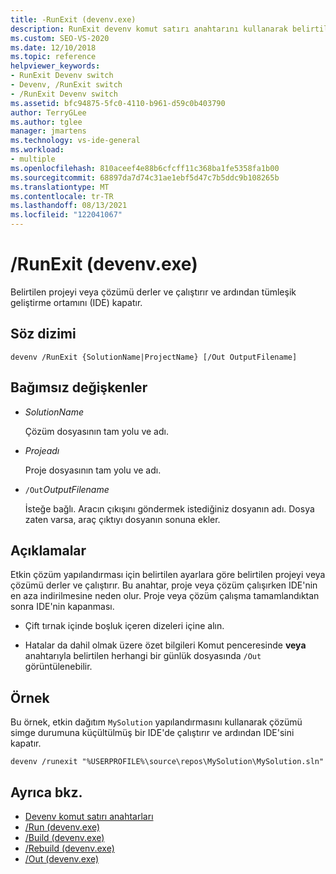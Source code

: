 ```yaml
---
title: -RunExit (devenv.exe)
description: RunExit devenv komut satırı anahtarını kullanarak belirtilen projeyi veya çözümü derlemeyi ve çalıştırmayı ve ardından IDE'sini kapatmayı öğrenin.
ms.custom: SEO-VS-2020
ms.date: 12/10/2018
ms.topic: reference
helpviewer_keywords:
- RunExit Devenv switch
- Devenv, /RunExit switch
- /RunExit Devenv switch
ms.assetid: bfc94875-5fc0-4110-b961-d59c0b403790
author: TerryGLee
ms.author: tglee
manager: jmartens
ms.technology: vs-ide-general
ms.workload:
- multiple
ms.openlocfilehash: 810aceef4e88b6cfcff11c368ba1fe5358fa1b00
ms.sourcegitcommit: 68897da7d74c31ae1ebf5d47c7b5ddc9b108265b
ms.translationtype: MT
ms.contentlocale: tr-TR
ms.lasthandoff: 08/13/2021
ms.locfileid: "122041067"
---
```

# <a name="runexit-devenvexe"></a>/RunExit (devenv.exe)

Belirtilen projeyi veya çözümü derler ve çalıştırır ve ardından tümleşik geliştirme ortamını (IDE) kapatır.

## <a name="syntax"></a>Söz dizimi

```shell
devenv /RunExit {SolutionName|ProjectName} [/Out OutputFilename]
```

## <a name="arguments"></a>Bağımsız değişkenler

- *SolutionName*

  Çözüm dosyasının tam yolu ve adı.

- *Projeadı*

  Proje dosyasının tam yolu ve adı.

- `/Out`*OutputFilename*

  İsteğe bağlı. Aracın çıkışını göndermek istediğiniz dosyanın adı. Dosya zaten varsa, araç çıktıyı dosyanın sonuna ekler.

## <a name="remarks"></a>Açıklamalar

Etkin çözüm yapılandırması için belirtilen ayarlara göre belirtilen projeyi veya çözümü derler ve çalıştırır. Bu anahtar, proje veya çözüm çalışırken IDE'nin en aza indirilmesine neden olur. Proje veya çözüm çalışma tamamlandıktan sonra IDE'nin kapanması.

- Çift tırnak içinde boşluk içeren dizeleri içine alın.

- Hatalar da dahil olmak üzere özet bilgileri Komut penceresinde **veya** anahtarıyla belirtilen herhangi bir günlük dosyasında `/Out` görüntülenebilir.

## <a name="example"></a>Örnek

Bu örnek, etkin dağıtım `MySolution` yapılandırmasını kullanarak çözümü simge durumuna küçültülmüş bir IDE'de çalıştırır ve ardından IDE'sini kapatır.

```
devenv /runexit "%USERPROFILE%\source\repos\MySolution\MySolution.sln"
```

## <a name="see-also"></a>Ayrıca bkz.

- [Devenv komut satırı anahtarları](../../ide/reference/devenv-command-line-switches.md)
- [/Run (devenv.exe)](../../ide/reference/run-devenv-exe.md)
- [/Build (devenv.exe)](../../ide/reference/build-devenv-exe.md)
- [/Rebuild (devenv.exe)](../../ide/reference/rebuild-devenv-exe.md)
- [/Out (devenv.exe)](../../ide/reference/out-devenv-exe.md)
